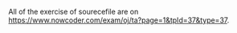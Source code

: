 All of the exercise of sourecefile are on https://www.nowcoder.com/exam/oj/ta?page=1&tpId=37&type=37.
